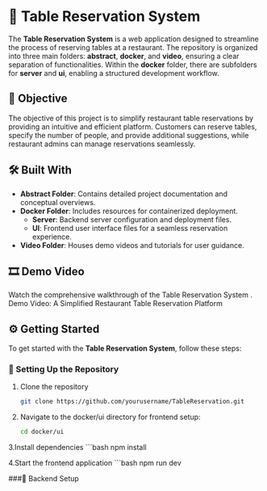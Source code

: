 # 🏅 Table Reservation System

The **Table Reservation System** is a web application designed to streamline the process of reserving tables at a restaurant. The repository is organized into three main folders: **abstract**, **docker**, and **video**, ensuring a clear separation of functionalities. Within the **docker** folder, there are subfolders for **server** and **ui**, enabling a structured development workflow.

## 🎯 Objective

The objective of this project is to simplify restaurant table reservations by providing an intuitive and efficient platform. Customers can reserve tables, specify the number of people, and provide additional suggestions, while restaurant admins can manage reservations seamlessly.

## 🛠️ Built With

- **Abstract Folder**: Contains detailed project documentation and conceptual overviews.
- **Docker Folder**: Includes resources for containerized deployment.
  - **Server**: Backend server configuration and deployment files.
  - **UI**: Frontend user interface files for a seamless reservation experience.
- **Video Folder**: Houses demo videos and tutorials for user guidance.

## 🎞️ Demo Video

Watch the comprehensive walkthrough of the Table Reservation System .  
Demo Video: A Simplified Restaurant Table Reservation Platform

## ⚙️ Getting Started

To get started with the **Table Reservation System**, follow these steps:

### 🚀 Setting Up the Repository

1. Clone the repository
   ```bash
   git clone https://github.com/yourusername/TableReservation.git
   
2. Navigate to the docker/ui directory for frontend setup:
     ```bash
     cd docker/ui
     
3.Install dependencies
    ```bash
    npm install
    
4.Start the frontend application
    ```bash
    npm run dev
    
###🔧 Backend Setup



